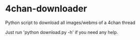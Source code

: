 4chan-downloader
================

Python script to download all images/webms of a 4chan thread

Just run
'python download.py -h'
if you need any help.
